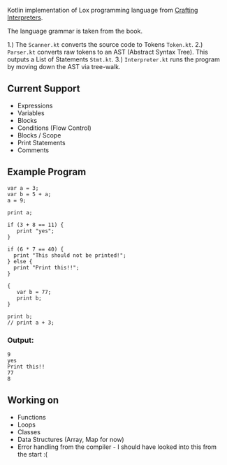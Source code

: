Kotlin implementation of Lox programming language from [Crafting Interpreters](https://craftinginterpreters.com/). 

The language grammar is taken from the book. 

1.) The `Scanner.kt` converts the source code to Tokens `Token.kt`.
2.) `Parser.kt` converts raw tokens to an AST (Abstract Syntax Tree). This outputs a List of Statements `Stmt.kt`. 
3.) `Interpreter.kt` runs the program by moving down the AST via tree-walk.

## Current Support

* Expressions
* Variables 
* Blocks
* Conditions (Flow Control)
* Blocks / Scope
* Print Statements
* Comments

## Example Program 

```
var a = 3;
var b = 5 + a;
a = 9;

print a;

if (3 + 8 == 11) {
   print "yes";
}

if (6 * 7 == 40) {
  print "This should not be printed!";
} else {
  print "Print this!!";
}

{
   var b = 77;
   print b;
}

print b;
// print a + 3;
```

### Output:

```
9
yes
Print this!!
77
8
```

## Working on

* Functions
* Loops
* Classes
* Data Structures (Array, Map for now)
* Error handling from the compiler - I should have looked into this from the start :(
